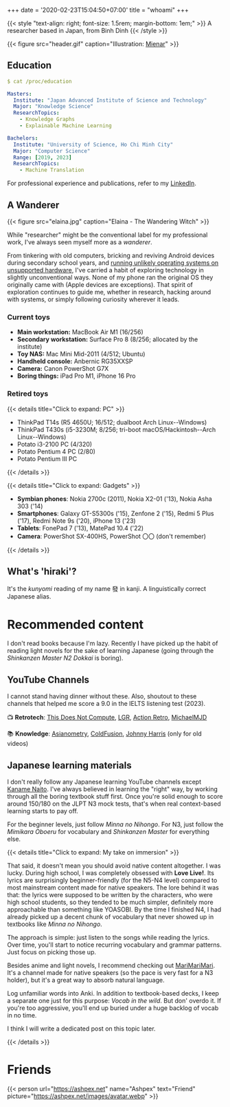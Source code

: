+++
date = '2020-02-23T15:04:50+07:00'
title = "whoami"
+++


{{< style "text-align: right; font-size: 1.5rem; margin-bottom: 1em;" >}}
A researcher based in Japan, from Binh Dinh
{{< /style >}}



{{< figure src="header.gif" caption="Illustration: [Mienar](https://mienar.com)" >}}

## Education

```yaml
$ cat /proc/education

Masters:
  Institute: "Japan Advanced Institute of Science and Technology"
  Major: "Knowledge Science"
  ResearchTopics:
    - Knowledge Graphs
    - Explainable Machine Learning

Bachelors:
  Institute: "University of Science, Ho Chi Minh City"
  Major: "Computer Science"
  Range: [2019, 2023]
  ResearchTopics:
    - Machine Translation
```

For professional experience and publications, refer to my [LinkedIn](https://linkedin.com/in/hungngocphat-hcmus).


## A Wanderer

{{< figure src="elaina.jpg" caption="Elaina - The Wandering Witch" >}}

While "researcher" might be the conventional label for my professional work, I've always seen myself more as a _wanderer_. 

From tinkering with old computers, bricking and reviving Android devices during secondary school years, and [running unlikely operating systems on unsupported hardware](https://github.com/hungngocphat01/OpenCore-Thinkpad-T430s), I've carried a habit of exploring technology in slightly unconventional ways. None of my phone ran the original OS they originally came with (Apple devices are exceptions). That spirit of exploration continues to guide me, whether in research, hacking around with systems, or simply following curiosity wherever it leads.

### Current toys

- **Main workstation:** MacBook Air M1 (16/256)
- **Secondary workstation:** Surface Pro 8 (8/256; allocated by the institute)
- **Toy NAS:** Mac Mini Mid-2011 (4/512; Ubuntu)
- **Handheld console:** Anbernic RG35XXSP
- **Camera:** Canon PowerShot G7X
- **Boring things:** iPad Pro M1, iPhone 16 Pro

### Retired toys


{{< details title="Click to expand: PC" >}}

- ThinkPad T14s (R5 4650U; 16/512; dualboot Arch Linux--Windows)
- ThinkPad T430s (i5-3230M; 8/256; tri-boot macOS/Hackintosh--Arch Linux--Windows)
- Potato i3-2100 PC (4/320)
- Potato Pentium 4 PC (2/80)
- Potato Pentium III PC

{{< /details >}}

{{< details title="Click to expand: Gadgets" >}}

- **Symbian phones**: Nokia 2700c (2011), Nokia X2-01 ('13), Nokia Asha 303 ('14)
- **Smartphones**: Galaxy GT-S5300s ('15), Zenfone 2 ('15), Redmi 5 Plus ('17), Redmi Note 9s ('20), iPhone 13 ('23)
- **Tablets**: FonePad 7 ('13), MatePad 10.4 ('22)
- **Camera**: PowerShot SX-400HS, PowerShot 〇〇 (don't remember)


{{< /details >}}



<!-- {{< details >}}


I started out on Windows like most kids of the early Gen Z. But in late primary school, my curiosity got me installing Ubuntu in a virtual machine on a painfully slow Pentium 4 running XP, which was my home computer. It barely worked, but it was enough. 

{{< style "text-align: center;" >}}
That first step into the unknown quietly decided the rest.
{{< /style >}}

From there, it became a trait, a habit: rooting phones, flashing ROMs; breaking things, fixing them again. All of my phones, ranging from Symbian S40 to Android, did not run the original OS that it originally came with. Running Android on PC? Sounds boring. I got Windows 95 running on my Android tablet (of course in an emulator) to write Pascal code on the way when I was in the competitive coding team of my secondary school (2014).

I bricked my first Android device - an Asus Fonepad so many times that the local Asus service center must have thought I was a warranty scammer. By high school, I was writing small tools in Access to help out with the family business, and before I knew it, I was a CS student.

{{< figure src="zenfone2.jpg" title="My second Android device - ZenFone 2, circa 2016" >}}

I've always enjoyed taking things apart, especially when I wasn't supposed to. Later, I met [ashpex](https://ashpex.net) during my college years, who nudged me toward Arch Linux, and I never really looked back to Windows. Apple's locked-down ecosystem annoyed me, until I discovered Hackintosh and got macOS running on my ThinkPad T430s. That changed my mind. Over the years I cycled through machines and systems, until I eventually it became the end of the journey: I bought my MacBook Air M1. Then it came the iPhone 13, iPad Pro M1, and the most recently an iPhone 16 Pro. I was locked in the walled apple garden (apple in lowercase).

{{< /details >}} -->


<!-- Despite the nature, I never saw myself as someone who could become a researcher. The word felt tied to theory-heavy work and scary math equations. But it happened anyways. I published my first paper during my undergraduate years, spent two years in industry, and then fate took another turn: I came to Japan for graduate study. -->

<!-- I don't know when the next turn will come, or where it'll lead. But for now, I'm just a [未熟DREAMER](https://love-live.fandom.com/wiki/Mijuku_DREAMER#Kanji). -->

## What's 'hiraki'?

It's the _kunyomi_ reading of my name 發 in kanji. A linguistically correct Japanese alias.

# Recommended content

I don't read books because I'm lazy. Recently I have picked up the habit of reading light novels for the sake of learning Japanese (going through the _Shinkanzen Master N2 Dokkai_ is boring).

## YouTube Channels

I cannot stand having dinner without these. Also, shoutout to these channels that helped me score a 9.0 in the IELTS listening test (2023).

📺 **Retrotech**: [This Does Not Compute](https://www.youtube.com/@ThisDoesNotCompute), [LGR](https://www.youtube.com/@LGR), [Action Retro](https://www.youtube.com/@ActionRetro), [MichaelMJD](https://www.youtube.com/@MichaelMJD)


📚 **Knowledge**: [Asianometry](https://www.youtube.com/@Asianometry), [ColdFusion](https://www.youtube.com/coldfusion), [Johnny Harris](https://www.youtube.com/@johnnyharris) (only for old videos)

## Japanese learning materials

I don't really follow any Japanese learning YouTube channels except [Kaname Naito](https://www.youtube.com/@kanamenaito). I've always believed in learning the "right" way, by working through all the boring textbook stuff first. Once you're solid enough to score around 150/180 on the JLPT N3 mock tests, that's when real context-based learning starts to pay off. 

For the beginner levels, just follow _Minna no Nihongo_. For N3, just follow the _Mimikara Oboeru_ for vocabulary and _Shinkanzen Master_ for everything else.

<!-- {{< figure src="aku-no-meshitsukai.jpg" title="The Vocaloid MV that got me into learning hiragana in 2012, but I didn't really learn the language until 2017" >}} -->

{{< details title="Click to expand: My take on immersion" >}}

That said, it doesn't mean you should avoid native content altogether. I was lucky. During high school, I was completely obsessed with **Love Live!**. Its lyrics are surprisingly beginner-friendly (for the N5-N4 level) compared to most mainstream content made for native speakers. The lore behind it was that: the lyrics were supposed to be written by the characters, who were high school students, so they tended to be much simpler, definitely more approachable than something like YOASOBI. By the time I finished N4, I had already picked up a decent chunk of vocabulary that never showed up in textbooks like _Minna no Nihongo_.

The approach is simple: just listen to the songs while reading the lyrics. Over time, you'll start to notice recurring vocabulary and grammar patterns. Just focus on picking those up.
  
Besides anime and light novels, I recommend checking out [MariMariMari](https://www.youtube.com/@marymarymary80s). It's a channel made for native speakers (so the pace is very fast for a N3 holder), but it's a great way to absorb natural language.

Log unfamiliar words into Anki. In addition to textbook-based decks, I keep a separate one just for this purpose: _Vocab in the wild_. But don' overdo it. If you're too aggressive, you'll end up buried under a huge backlog of vocab in no time.

I think I will write a dedicated post on this topic later.

{{< /details >}}

# Friends

{{< person url="https://ashpex.net" name="Ashpex" text="Friend" picture="https://ashpex.net/images/avatar.webp" >}}
